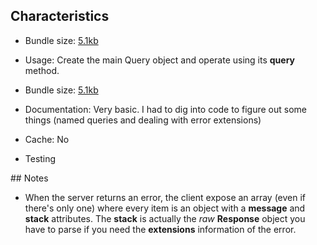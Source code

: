 ## Characteristics
* Bundle size: [5.1kb](https://bundlephobia.com/result?p=fetchql@3.0.0)

* Usage: Create the main Query object and operate using its **query** method.
* Bundle size: [5.1kb](https://bundlephobia.com/result?p=fetchql@3.0.0)
* Documentation: Very basic. I had to dig into code to figure out some things (named queries and dealing with error extensions)
* Cache: No
* Testing

## Notes
* When the server returns an error, the client expose an array (even if there's only one) where every item is an object with a **message** and **stack** attributes. The **stack** is actually the _raw_ **Response** object you have to parse if you need the **extensions** information of the error.
